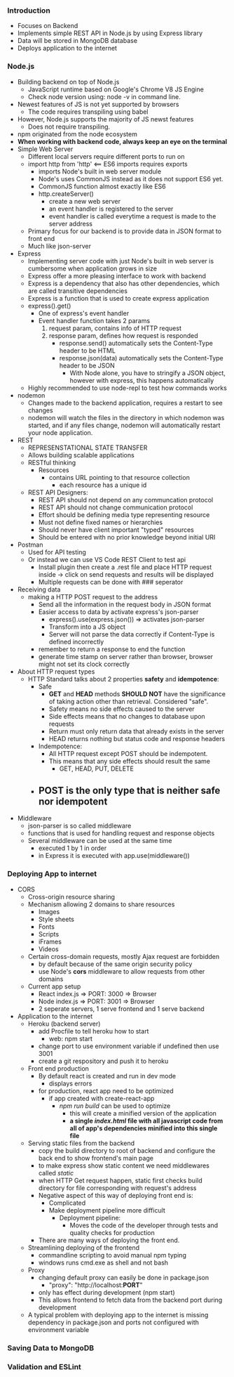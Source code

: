 ### Introduction
- Focuses on Backend
- Implements simple REST API in Node.js by using Express library
- Data will be stored in MongoDB database
- Deploys application to the internet

### Node.js
- Building backend on top of Node.js
    - JavaScript runtime based on Google's Chrome V8 JS Engine
    - Check node version using:  node -v in command line.
- Newest features of JS is not yet supported by browsers
    - The code requires transpiling using babel
- However, Node.js supports the majority of JS newst features
    - Does not require transpiling.
- npm originated from the node ecosystem
- **When working with backend code, always keep an eye on the terminal**
- Simple Web Server
    - Different local servers require different ports to run on
    - import http from 'http'  <== ES6 imports requires exports
        - imports Node's built in web server module
        - Node's uses CommonJS instead as it does not support ES6 yet.
        - CommonJS function almost exactly like ES6
        - http.createServer() 
            - create a new web server
            - an event handler is registered to the server
            - event handler is called everytime a request is made to the server address
    - Primary focus for our backend is to provide data in JSON format to front end
    - Much like json-server
- Express
    - Implementing server code with just Node's built in web server is cumbersome when application grows in size
    - Express offer a more pleasing interface to work with backend
    - Express is a dependency that also has other dependencies, which are called transitive dependencies
    - Express is a function that is used to create express application
    - express().get()
        - One of express's event handler
        - Event handler function takes 2 params
            1. request param, contains info of HTTP request 
            2. response param, defines how request is responded
                - response.send() automatically sets the Content-Type header to be HTML
                - response.json(data) automatically sets the Content-Type header to be JSON
                    - With Node alone, you have to stringify a JSON object, however with express, this happens automatically
    - Highly recommended to use node-repl to test how commands works
- nodemon
    - Changes made to the backend application, requires a restart to see changes
    - nodemon will watch the files in the directory in which nodemon was started, and if any files change, nodemon will automatically restart your node application.
- REST
    - REPRESENSTATIONAL STATE TRANSFER
    - Allows building scalable applications
    - RESTful thinking
        - Resources
            - contains URL pointing to that resource collection
                - each resource has a unique id
    - REST API Designers:
        - REST API should not depend on any communcation protocol
        - REST API should not change communication protocol
        - Effort should be defining media type representing resource
        - Must not define fixed names or hierarchies
        - Should never have client important "typed" resources
        - Should be entered with no prior knowledge beyond initial URI
- Postman
    - Used for API testing
    - Or instead we can use VS Code REST Client to test api
        - Install plugin then create a .rest file and place HTTP request inside -> click on send requests and results will be displayed
        - Multiple requests can be done with ### seperator
- Receiving data
    - making a HTTP POST request to the address
        - Send all the information in the request body in JSON format
        - Easier access to data by activate express's json-parser
            - express().use(express.json())   => activates json-parser
            - Transform into a JS object
            - Server will not parse the data correctly if Content-Type is defined incorrectly
        - remember to return a response to end the function
        - generate time stamp on server rather than browser, browser might not set its clock correctly
- About HTTP request types
    - HTTP Standard talks about 2 properties **safety** and **idempotence**:
        - Safe
            - **GET** and **HEAD** methods **SHOULD NOT** have the significance of taking action other than retrieval. Considered "safe".
            - Safety means no side effects caused to the server
            - Side effects means that no changes to database upon requests
            - Return must only return data that already exists in the server
            - HEAD returns nothing but status code and response headers
        - Indempotence:
            - All HTTP request except POST should be indempotent.
            - This means that any side effects should result the same
                - GET, HEAD, PUT, DELETE
        - POST is the only type that is neither safe nor idempotent
            - 
- Middleware
    - json-parser is so called middleware
    - functions that is used for handling request and response objects
    - Several middleware can be used at the same time
        - executed 1 by 1 in order
        - in Express it is executed with app.use(middleware())

### Deploying App to internet
- CORS
    - Cross-origin resource sharing
    - Mechanism allowing 2 domains to share resources
        - Images
        - Style sheets
        - Fonts
        - Scripts
        - iFrames
        - Videos
    - Certain cross-domain requests, mostly Ajax request are forbidden
        - by default because of the same origin security policy
        - use Node's **cors** middleware to allow requests from other domains
    - Current app setup
        - React index.js => PORT: 3000 => Browser
        - Node index.js => PORT: 3001 => Browser
        - 2 seperate servers, 1 serve frontend and 1 serve backend
- Application to the internet
    - Heroku (backend server)
        - add Procfile to tell heroku how to start
            - web: npm start
        - change port to use environment variable if undefined then use 3001
        - create a git respository and push it to heroku
    - Front end production
        - By default react is created and run in dev mode
            - displays errors
        - for production, react app need to be optimized
            - if app created with create-react-app
                - *npm run build* can be used to optimize
                    - this will create a minified version of the application
                    - **a single *index.html* file with all javascript code from all of app's dependencies minified into this single file**
    - Serving static files from the backend
        - copy the build directory to root of backend and configure the back end to show frontend's main page
        - to make express show static content we need middlewares called *static*
        - when HTTP Get request happen, static first checks build directory for file corresponding with request's address
        - Negative aspect of this way of deploying front end is:
            - Complicated
            - Make deployment pipeline more difficult
                - Deployment pipeline:  
                    - Moves the code of the developer through tests and quality checks for production
        - There are many ways of deploying the front end.
    - Streamlining deploying of the frontend
        - commandline scripting to avoid manual npm typing
        - windows runs cmd.exe as shell and not bash
    - Proxy
        - changing default proxy can easily be done in package.json
            - "proxy": "http://localhost:**PORT**"
        - only has effect during development (npm start)
        - This allows frontend to fetch data from the backend port during development
    - A typical problem with deploying app to the internet is missing dependency in package.json and ports not configured with environment variable


### Saving Data to MongoDB
### Validation and ESLint